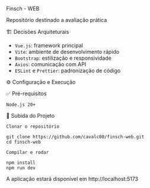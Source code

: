 Finsch - WEB

Repositório destinado a avaliação prática

🏗️ Decisões Arquiteturais

- `Vue.js`: framework principal
- `Vite`: ambiente de desenvolvimento rápido
- `Bootstrap`: estilização e responsividade
- `Axios`: comunicação com API
- `ESLint` e `Prettier`: padronização de código

⚙️ Configuração e Execução

✅ Pré-requisitos

    Node.js 20+

🚀 Subida do Projeto

    Clonar o repositório

    git clone https://github.com/cavalc00/finsch-web.git
    cd finsch-web

    Compilar e rodar

    npm install
    npm run dev

A aplicação estará disponível em http://localhost:5173
